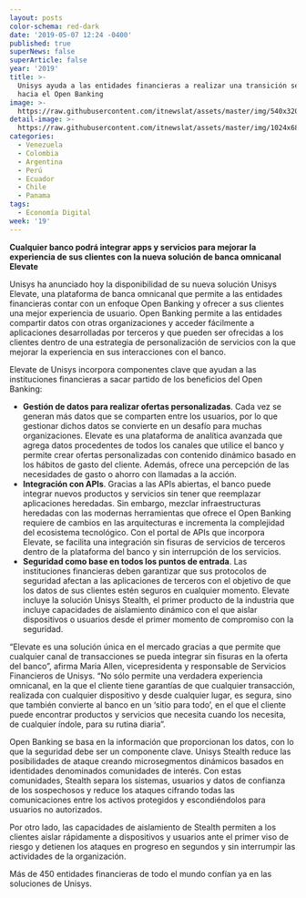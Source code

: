 ```yaml
---
layout: posts
color-schema: red-dark
date: '2019-05-07 12:24 -0400'
published: true
superNews: false
superArticle: false
year: '2019'
title: >-
  Unisys ayuda a las entidades financieras a realizar una transición segura
  hacia el Open Banking 
image: >-
  https://raw.githubusercontent.com/itnewslat/assets/master/img/540x320/Entidades-financieras-p.jpg
detail-image: >-
  https://raw.githubusercontent.com/itnewslat/assets/master/img/1024x680/Entidades-financieras-g.jpg
categories:
  - Venezuela
  - Colombia
  - Argentina
  - Perú
  - Ecuador
  - Chile
  - Panama
tags:
  - Economía Digital
week: '19'
---
```

**Cualquier banco podrá integrar apps y servicios para mejorar la experiencia de sus clientes con la nueva solución de banca omnicanal Elevate**

Unisys ha anunciado hoy la disponibilidad de su nueva solución Unisys Elevate, una plataforma de banca omnicanal que permite a las entidades financieras contar con un enfoque Open Banking y ofrecer a sus clientes una mejor experiencia de usuario. Open Banking permite a las entidades compartir datos con otras organizaciones y acceder fácilmente a aplicaciones desarrolladas por terceros y que pueden ser ofrecidas a los clientes dentro de una estrategia de personalización de servicios con la que mejorar la experiencia en sus interacciones con el banco. 

Elevate de Unisys incorpora componentes clave que ayudan a las instituciones financieras a sacar partido de los beneficios del Open Banking:

- **Gestión de datos para realizar ofertas personalizadas**. Cada vez se generan más datos que se comparten entre los usuarios, por lo que gestionar dichos datos se convierte en un desafío para muchas organizaciones. Elevate es una plataforma de analítica avanzada que agrega datos procedentes de todos los canales que utilice el banco y permite crear ofertas personalizadas con contenido dinámico basado en los hábitos de gasto del cliente. Además, ofrece una percepción de las necesidades de gasto o ahorro con llamadas a la acción. 
- **Integración con APIs**. Gracias a las APIs abiertas, el banco puede integrar nuevos productos y servicios sin tener que reemplazar aplicaciones heredadas. Sin embargo, mezclar infraestructuras heredadas con las modernas herramientas que ofrece el Open Banking requiere de cambios en las arquitecturas e incrementa la complejidad del ecosistema tecnológico. Con el portal de APIs que incorpora Elevate, se facilita una integración sin fisuras de servicios de terceros dentro de la plataforma del banco y sin interrupción de los servicios. 
- **Seguridad como base en todos los puntos de entrada**. Las instituciones financieras deben garantizar que sus protocolos de seguridad afectan a las aplicaciones de terceros con el objetivo de que los datos de sus clientes estén seguros en cualquier momento. Elevate incluye la solución Unisys Stealth, el primer producto de la industria que incluye capacidades de aislamiento dinámico con el que aislar dispositivos o usuarios desde el primer momento de compromiso con la seguridad.

“Elevate es una solución única en el mercado gracias a que permite que cualquier canal de transacciones se pueda integrar sin fisuras en la oferta del banco”, afirma Maria Allen, vicepresidenta y responsable de Servicios Financieros de Unisys. “No sólo permite una verdadera experiencia omnicanal, en la que el cliente tiene garantías de que cualquier transacción, realizada con cualquier dispositivo y desde cualquier lugar, es segura, sino que también convierte al banco en un ‘sitio para todo’, en el que el cliente puede encontrar productos y servicios que necesita cuando los necesita, de cualquier índole, para su rutina diaria”.

Open Banking se basa en la información que proporcionan los datos, con lo que la seguridad debe ser un componente clave. Unisys Stealth reduce las posibilidades de ataque creando microsegmentos dinámicos basados en identidades denominados comunidades de interés. Con estas comunidades, Stealth separa los sistemas, usuarios y datos de confianza de los sospechosos y reduce los ataques cifrando todas las comunicaciones entre los activos protegidos y escondiéndolos para usuarios no autorizados. 

Por otro lado, las capacidades de aislamiento de Stealth permiten a los clientes aislar rápidamente a dispositivos y usuarios ante el primer viso de riesgo y detienen los ataques en progreso en segundos y sin interrumpir las actividades de la organización. 

Más de 450 entidades financieras de todo el mundo confían ya en las soluciones de Unisys. 